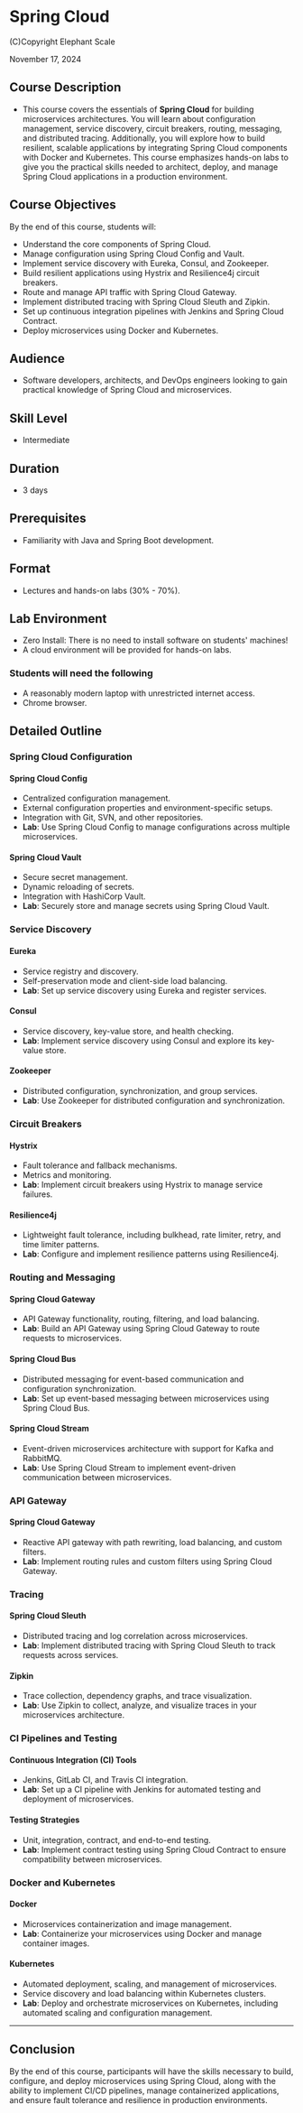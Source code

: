 # Spring Cloud

(C)Copyright Elephant Scale

November 17, 2024

## Course Description

* This course covers the essentials of **Spring Cloud** for building microservices architectures. You will learn about configuration management, service discovery, circuit breakers, routing, messaging, and distributed tracing. Additionally, you will explore how to build resilient, scalable applications by integrating Spring Cloud components with Docker and Kubernetes. This course emphasizes hands-on labs to give you the practical skills needed to architect, deploy, and manage Spring Cloud applications in a production environment.

## Course Objectives

By the end of this course, students will:
* Understand the core components of Spring Cloud.
* Manage configuration using Spring Cloud Config and Vault.
* Implement service discovery with Eureka, Consul, and Zookeeper.
* Build resilient applications using Hystrix and Resilience4j circuit breakers.
* Route and manage API traffic with Spring Cloud Gateway.
* Implement distributed tracing with Spring Cloud Sleuth and Zipkin.
* Set up continuous integration pipelines with Jenkins and Spring Cloud Contract.
* Deploy microservices using Docker and Kubernetes.

## Audience

* Software developers, architects, and DevOps engineers looking to gain practical knowledge of Spring Cloud and microservices.

## Skill Level

* Intermediate

## Duration

* 3 days

## Prerequisites

* Familiarity with Java and Spring Boot development.

## Format

* Lectures and hands-on labs (30% - 70%).

## Lab Environment

* Zero Install: There is no need to install software on students' machines!
* A cloud environment will be provided for hands-on labs.

### Students will need the following
* A reasonably modern laptop with unrestricted internet access.
* Chrome browser.

## Detailed Outline

### Spring Cloud Configuration

#### Spring Cloud Config
- Centralized configuration management.
- External configuration properties and environment-specific setups.
- Integration with Git, SVN, and other repositories.
- **Lab**: Use Spring Cloud Config to manage configurations across multiple microservices.

#### Spring Cloud Vault
- Secure secret management.
- Dynamic reloading of secrets.
- Integration with HashiCorp Vault.
- **Lab**: Securely store and manage secrets using Spring Cloud Vault.

### Service Discovery

#### Eureka
- Service registry and discovery.
- Self-preservation mode and client-side load balancing.
- **Lab**: Set up service discovery using Eureka and register services.

#### Consul
- Service discovery, key-value store, and health checking.
- **Lab**: Implement service discovery using Consul and explore its key-value store.

#### Zookeeper
- Distributed configuration, synchronization, and group services.
- **Lab**: Use Zookeeper for distributed configuration and synchronization.

### Circuit Breakers

#### Hystrix
- Fault tolerance and fallback mechanisms.
- Metrics and monitoring.
- **Lab**: Implement circuit breakers using Hystrix to manage service failures.

#### Resilience4j
- Lightweight fault tolerance, including bulkhead, rate limiter, retry, and time limiter patterns.
- **Lab**: Configure and implement resilience patterns using Resilience4j.

### Routing and Messaging

#### Spring Cloud Gateway
- API Gateway functionality, routing, filtering, and load balancing.
- **Lab**: Build an API Gateway using Spring Cloud Gateway to route requests to microservices.

#### Spring Cloud Bus
- Distributed messaging for event-based communication and configuration synchronization.
- **Lab**: Set up event-based messaging between microservices using Spring Cloud Bus.

#### Spring Cloud Stream
- Event-driven microservices architecture with support for Kafka and RabbitMQ.
- **Lab**: Use Spring Cloud Stream to implement event-driven communication between microservices.

### API Gateway

#### Spring Cloud Gateway
- Reactive API gateway with path rewriting, load balancing, and custom filters.
- **Lab**: Implement routing rules and custom filters using Spring Cloud Gateway.

### Tracing

#### Spring Cloud Sleuth
- Distributed tracing and log correlation across microservices.
- **Lab**: Implement distributed tracing with Spring Cloud Sleuth to track requests across services.

#### Zipkin
- Trace collection, dependency graphs, and trace visualization.
- **Lab**: Use Zipkin to collect, analyze, and visualize traces in your microservices architecture.

### CI Pipelines and Testing

#### Continuous Integration (CI) Tools
- Jenkins, GitLab CI, and Travis CI integration.
- **Lab**: Set up a CI pipeline with Jenkins for automated testing and deployment of microservices.

#### Testing Strategies
- Unit, integration, contract, and end-to-end testing.
- **Lab**: Implement contract testing using Spring Cloud Contract to ensure compatibility between microservices.

### Docker and Kubernetes

#### Docker
- Microservices containerization and image management.
- **Lab**: Containerize your microservices using Docker and manage container images.

#### Kubernetes
- Automated deployment, scaling, and management of microservices.
- Service discovery and load balancing within Kubernetes clusters.
- **Lab**: Deploy and orchestrate microservices on Kubernetes, including automated scaling and configuration management.

---

## Conclusion

By the end of this course, participants will have the skills necessary to build, configure, and deploy microservices using Spring Cloud, along with the ability to implement CI/CD pipelines, manage containerized applications, and ensure fault tolerance and resilience in production environments.
